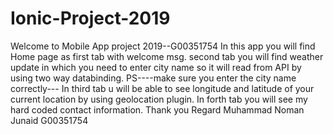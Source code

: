 # Ionic-Project-2019
Welcome to Mobile App project 2019--G00351754
In this app you will find Home page as first tab with welcome msg.
second tab you will find weather update in which you need to enter city name so it will read from API by using two way databinding. 
PS----make sure you enter the city name correctly---
In third tab u will be able to see longitude and latitude  of your current location by using geolocation plugin.
In forth tab you will see my hard coded contact information.
Thank you
Regard 
Muhammad Noman Junaid 
G00351754   

